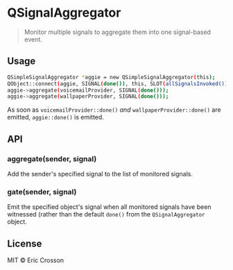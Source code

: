 # QSignalAggregator

> Monitor multiple signals to aggregate them into one signal-based
> event.

## Usage

```bash
QSimpleSignalAggregator *aggie = new QSimpleSignalAggregator(this);
QObject::connect(aggie, SIGNAL(done()), this, SLOT(allSignalsInvoked()));
aggie->aggregate(voicemailProvider, SIGNAL(done()));
aggie->aggregate(wallpaperProvider, SIGNAL(done()));
```

As soon as `voicemailProvider::done()` *and*
`wallpaperProvider::done()` are emitted, `aggie::done()` is emitted.

## API

### aggregate(sender, signal)

Add the sender's specified signal to the list of monitored signals.

### gate(sender, signal)

Emit the specified object's signal when all monitored signals have
been witnessed (rather than the default `done()` from the
`QSignalAggregator` object.

## License

MIT © Eric Crosson
